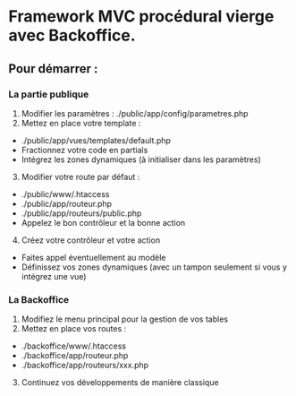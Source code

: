 # Framework MVC procédural vierge avec Backoffice.
## Pour démarrer :
### La partie publique
1.  Modifier les paramètres : ./public/app/config/parametres.php
2.  Mettez en place votre template :
*   ./public/app/vues/templates/default.php
*   Fractionnez votre code en partials
*   Intégrez les zones dynamiques (à initialiser dans les paramètres)
3.  Modifier votre route par défaut :
*   ./public/www/.htaccess
*   ./public/app/routeur.php
*   ./public/app/routeurs/public.php
*   Appelez le bon contrôleur et la bonne action
4.  Créez votre contrôleur et votre action
*   Faites appel éventuellement au modèle
*   Définissez vos zones dynamiques (avec un tampon seulement si vous y intégrez une vue)


### La Backoffice
1.  Modifiez le menu principal pour la gestion de vos tables
2.  Mettez en place vos routes :
*   ./backoffice/www/.htaccess
*   ./backoffice/app/routeur.php
*   ./backoffice/app/routeurs/xxx.php
3.  Continuez vos développements de manière classique
